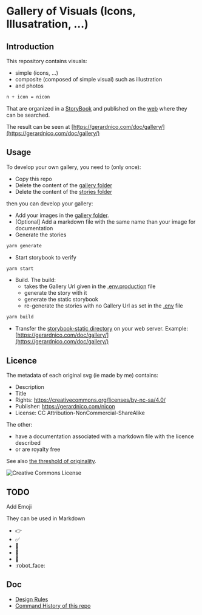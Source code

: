 # Gallery of Visuals (Icons, Illusatration, ...)

## Introduction

This repository contains visuals:
  * simple (icons, ...)
  * composite (composed of simple visual) such as illustration
  * and photos

```bash
n + icon = nicon
```

That are organized in a [StoryBook](https://storybook.js.org/) and published on the [web](https://gerardnico.com/doc/gallery/)
where they can be searched.

The result can be seen at [https://gerardnico.com/doc/gallery/](https://gerardnico.com/doc/gallery/)


## Usage

To develop your own gallery, you need to (only once):

  * Copy this repo
  * Delete the content of the [gallery folder](./gallery/)
  * Delete the content of the [stories folder](./stories/)

then you can develop your gallery:

  * Add your images in the [gallery folder](./gallery/).
  * [Optional] Add a markdown file with the same name than your image for documentation
  * Generate the stories

```bash
yarn generate
```

  * Start storybook to verify

```bash
yarn start
```

  * Build. The build:
     * takes the Gallery Url given in the [.env.production](.env.production) file
     * generate the story with it
     * generate the static storybook
     * re-generate the stories with no Gallery Url as set in the [.env](.env) file

```bash
yarn build
```

  * Transfer the [storybook-static directory](./storybook-static) on your web server. Example: [https://gerardnico.com/doc/gallery/](https://gerardnico.com/doc/gallery/)


## Licence

The metadata of each original svg (ie made by me) contains:
  * Description
  * Title
  * Rights: https://creativecommons.org/licenses/by-nc-sa/4.0/
  * Publisher: https://gerardnico.com/nicon
  * License: CC Attribution-NonCommercial-ShareAlike

The other:
  * have a documentation associated with a markdown file with the licence described 
  * or are royalty free

See also [the threshold of originality](https://commons.wikimedia.org/wiki/Commons:Threshold_of_originality).

![Creative Commons License](https://i.creativecommons.org/l/by-nc-sa/4.0/88x31.png)

## TODO

Add Emoji

They can be used in Markdown

  * :point_right: 
  * :white_check_mark:
  * :muscle: 
  * :tada:
  * :speak_no_evil:
  * :robot_face:

## Doc

  * [Design Rules](./doc/design_rule.md)
  * [Command History of this repo](./doc/command_history.md)